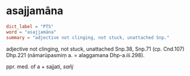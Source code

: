# asajjamāna

``` toml
dict_label = "PTS"
word = "asajjamāna"
summary = "adjective not clinging, not stuck, unattached Snp."
```

adjective not clinging, not stuck, unattached Snp.38, Snp.71 (cp. Cnd.107) Dhp.221 (nāmarūpasmiṃ a. = alaggamana Dhp\-a.iii.298).

ppr. med. of a \+ sajjati, *sañj*

